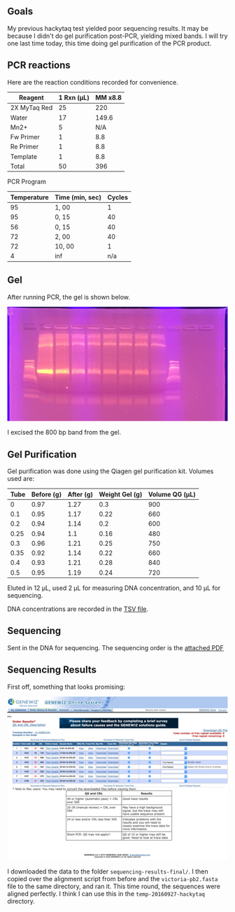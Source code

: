 ## Goals

My previous hackytaq test yielded poor sequencing results. It may be because I didn't do gel purification post-PCR, yielding mixed bands. I will try one last time today, this time doing gel purification of the PCR product.

## PCR reactions

Here are the reaction conditions recorded for convenience.

| Reagent      | 1 Rxn (µL) | MM x8.8 |
|--------------|------------|---------|
| 2X MyTaq Red | 25         | 220     |
| Water        | 17         | 149.6   |
| Mn2+         | 5          | N/A     |
| Fw Primer    | 1          | 8.8     |
| Re Primer    | 1          | 8.8     |
| Template     | 1          | 8.8     |
| Total        | 50         | 396     |

PCR Program

| Temperature | Time (min, sec) | Cycles |
|-------------|-----------------|--------|
| 95          | 1, 00           | 1      |
| 95          | 0, 15           | 40     |
| 56          | 0, 15           | 40     |
| 72          | 2, 00           | 40     |
| 72          | 10, 00          | 1      |
| 4           | inf             | n/a    |

## Gel  

After running PCR, the gel is shown below.

![gel-repeated](./gel-repeat.jpg)

I excised the 800 bp band from the gel.

## Gel Purification

Gel purification was done using the Qiagen gel purification kit. Volumes used are:

| Tube | Before (g) | After (g) | Weight Gel (g) | Volume QG (µL) |
|------|------------|-----------|----------------|----------------|
| 0    | 0.97       | 1.27      | 0.3            | 900            |
| 0.1  | 0.95       | 1.17      | 0.22           | 660            |
| 0.2  | 0.94       | 1.14      | 0.2            | 600            |
| 0.25 | 0.94       | 1.1       | 0.16           | 480            |
| 0.3  | 0.96       | 1.21      | 0.25           | 750            |
| 0.35 | 0.92       | 1.14      | 0.22           | 660            |
| 0.4  | 0.93       | 1.21      | 0.28           | 840            |
| 0.5  | 0.95       | 1.19      | 0.24           | 720            |

Eluted in 12 µL, used 2 µL for measuring DNA concentration, and 10 µL for sequencing.

DNA concentrations are recorded in the [TSV file](./20161012-hackytaq-pcr-purification.tsv).

## Sequencing

Sent in the DNA for sequencing. The sequencing order is the [attached PDF](./20161012-sequencing-order.pdf)

## Sequencing Results

First off, something that looks promising:

![sequencing result screenshot](./20161013-sequencing-screenshot.png)

I downloaded the data to the folder `sequencing-results-final/`. I then copied over the alignment script from before and the `victoria-pb2.fasta` file to the same directory, and ran it. This time round, the sequences were aligned perfectly. I think I can use this in the `temp-20160927-hackytaq` directory.
